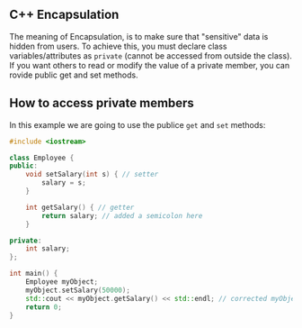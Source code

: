 ## C++ Encapsulation

The meaning of Encapsulation, is to make sure that "sensitive" data is hidden from users. To achieve this, you must declare class variables/attributes as  `private` (cannot be accessed from outside the class). If you want others to read or modify the value of a private member, you can rovide public get and set methods.

## How to access private members

In this example we are going to use the publice `get` and `set` methods:

```cpp
#include <iostream>

class Employee {
public:
    void setSalary(int s) { // setter
        salary = s;
    }

    int getSalary() { // getter
        return salary; // added a semicolon here
    }

private:
    int salary;
};

int main() {
    Employee myObject;
    myObject.setSalary(50000);
    std::cout << myObject.getSalary() << std::endl; // corrected myObject to myObject
    return 0;
}

``````